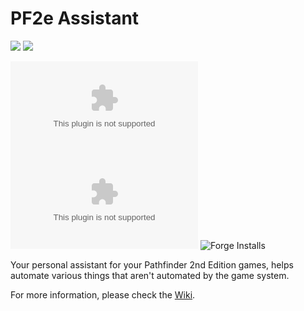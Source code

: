 # PF2e Assistant

[![](https://img.shields.io/badge/License-MIT-D3D3D3)](LICENSE.md)
[![](https://img.shields.io/badge/Support%20me%20on%20Ko--fi-FF5E5B?logo=ko-fi&logoColor=FFFFFF)](https://ko-fi.com/7h3laughingman)

![GitHub Downloads (specific asset, all releases)](https://img.shields.io/github/downloads/7H3LaughingMan/pf2e-assistant/module.zip)
![GitHub Downloads (specific asset, latest release)](https://img.shields.io/github/downloads/7H3LaughingMan/pf2e-assistant/latest/module.zip)
![Forge Installs](https://img.shields.io/badge/dynamic/json?url=https%3A%2F%2Fforge-vtt.com%2Fapi%2Fbazaar%2Fpackage%2Fpf2e-assistant&query=package.installs&suffix=%25&label=Forge%20Installs&color=4aa94a)


Your personal assistant for your Pathfinder 2nd Edition games, helps automate various things that aren't automated by the game system.

For more information, please check the [Wiki](https://github.com/7H3LaughingMan/pf2e-assistant/wiki).
